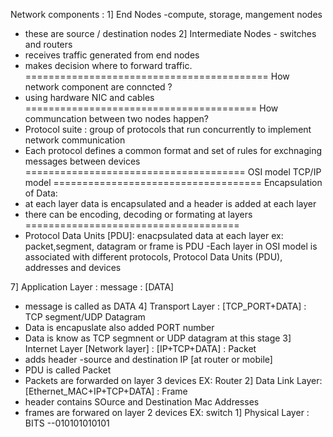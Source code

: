 
Network components :
1] End Nodes -compute, storage, mangement nodes 
   - these are source / destination nodes
2] Intermediate Nodes - switches and routers 
   - receives traffic generated from end nodes
   - makes decision where to forward traffic.
==========================================
How network component are conncted ? 
- using hardware NIC and cables
========================================
How communcation between two nodes happen?
- Protocol suite : group of protocols that run
concurrently to implement network communication
- Each protocol defines a common format and
 set of rules for exchnaging messages between devices
======================================
OSI model 
TCP/IP model 
====================================
Encapsulation of Data:
- at each layer data is encapsulated and a header
is added at each layer
- there can be encoding, decoding or formating 
at layers
=====================================
- Protocol Data Units [PDU]: enacpsulated data at each layer
  ex: packet,segment, datagram or frame is PDU
-Each layer in OSI model is associated with
different protocols, Protocol Data Units (PDU),
addresses and devices

7] Application Layer :  message : [DATA] 
   - message is called as DATA
4] Transport Layer : [TCP_PORT+DATA]   : TCP segment/UDP Datagram
   - Data is encapuslate also added PORT number
   - Data is know as TCP segmnent or UDP datagram at this stage
3] Internet Layer [Network layer] : [IP+TCP+DATA] : Packet
  - adds header -source and destination IP [at router or mobile] 
  - PDU is called Packet
  - Packets are forwarded on layer 3 devices EX: Router
2] Data Link Layer: [Ethernet_MAC+IP+TCP+DATA] : Frame
  - header contains SOurce and Destination Mac Addresses
  - frames are forwared on layer 2 devices EX: switch
1] Physical Layer : BITS --010101010101






